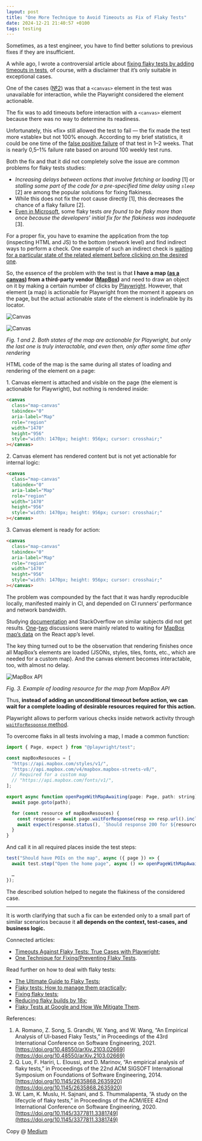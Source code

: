 ```yaml
---
layout: post
title: "One More Technique to Avoid Timeouts as Fix of Flaky Tests"
date: 2024-12-21 21:40:57 +0100
tags: testing
---
```


Sometimes, as a test engineer, you have to find better solutions to previous fixes if they are insufficient.

A while ago, I wrote a controversial article about [fixing flaky tests by adding timeouts in tests](https://adequatica.github.io/2024/09/04/timeouts-against-flaky-tests-true-cases-with-playwright.html), of course, with a disclaimer that it’s only suitable in exceptional cases.

One of the cases ([№2](https://adequatica.github.io/2024/09/04/timeouts-against-flaky-tests-true-cases-with-playwright.html#2-drawing-on-canvas)) was that a `<canvas>` element in the test was unavailable for interaction, while the Playwright considered the element actionable.

The fix was to add timeouts before interaction with a `<canvas>` element because there was no way to determine its readiness.

Unfortunately, this «fix» still allowed the test to fail — the fix made the test more «stable» but not 100% enough. According to my brief statistics, it could be one time of the [false positive failure](https://en.wikipedia.org/wiki/False_positives_and_false_negatives#False_positive_error) of that test in 1–2 weeks. That is nearly 0,5–1% failure rate based on around 100 weekly test runs.

Both the fix and that it did not completely solve the issue are common problems for flaky tests studies:

- _Increasing delays between actions that involve fetching or loading_ [1] or _stalling some part of the code for a pre-specified time delay using `sleep`_ [2] are among the popular solutions for fixing flakiness.
- While this does not fix the root cause directly [1], this decreases the chance of a flaky failure [2].
- [Even in Microsoft](https://cs.gmu.edu/~winglam/publications/2020/LamETAL20FaTB.pdf), some flaky tests _are found to be flaky more than once because the developers’ initial fix for the flakiness was inadequate_ [3].

For a proper fix, you have to examine the application from the top (inspecting HTML and JS) to the bottom (network level) and find indirect ways to perform a check. One example of such an indirect check is [waiting for a particular state of the related element before clicking on the desired one](https://adequatica.github.io/2024/12/08/one-technique-for-fixing-preventing-flaky-tests.html).

So, the essence of the problem with the test is that **I have a map ([as a canvas](https://developer.mozilla.org/en-US/docs/Web/HTML/Element/canvas)) from a third-party vendor ([MapBox](https://www.mapbox.com))** and need to draw an object on it by making a certain number of clicks by [Playwright](https://playwright.dev). However, that element (a map) is actionable for Playwright from the moment it appears on the page, but the actual actionable state of the element is indefinable by its locator.

![Canvas](/assets/2024-12-21/01-canvas.png)

![Canvas](/assets/2024-12-21/02-canvas.png)

_Fig. 1 and 2. Both states of the map are actionable for Playwright, but only the last one is truly interactable, and even then, only after some time after rendering_

HTML code of the map is the same during all states of loading and rendering of the element on a page:

1. Canvas element is attached and visible on the page (the element is actionable for Playwright), but nothing is rendered inside:

```html
<canvas
  class="map-canvas"
  tabindex="0"
  aria-label="Map"
  role="region"
  width="1470"
  height="956"
  style="width: 1470px; height: 956px; cursor: crosshair;"
></canvas>
```

2. Canvas element has rendered content but is not yet actionable for internal logic:

```html
<canvas
  class="map-canvas"
  tabindex="0"
  aria-label="Map"
  role="region"
  width="1470"
  height="956"
  style="width: 1470px; height: 956px; cursor: crosshair;"
></canvas>
```

3. Canvas element is ready for action:

```html
<canvas
  class="map-canvas"
  tabindex="0"
  aria-label="Map"
  role="region"
  width="1470"
  height="956"
  style="width: 1470px; height: 956px; cursor: crosshair;"
></canvas>
```

The problem was compounded by the fact that it was hardly reproducible locally, manifested mainly in CI, and depended on CI runners’ performance and network bandwidth.

Studying [documentation](https://docs.mapbox.com/help/glossary/map-loads/) and StackOverflow on similar subjects did not get results. [One](https://stackoverflow.com/questions/56805438/how-to-check-if-mapbox-layer-is-ready)-[two](https://www.reddit.com/r/reactjs/comments/1bdj8on/how_do_i_write_tests_for_my_mapbox_reactmapgl_app/) discussions were mainly related to waiting for [MapBox map’s data](https://docs.mapbox.com/mapbox-gl-js/api/events/#mapdataevent) on the React app’s level.

The key thing turned out to be the observation that rendering finishes once all MapBox’s elements are loaded (JSONs, styles, tiles, fonts, etc., which are needed for a custom map). And the canvas element becomes interactable, too, with almost no delay.

![MapBox API](/assets/2024-12-21/03-mapbox.png)

_Fig. 3. Example of loading resource for the map from MapBox API_

Thus, **instead of adding an unconditional timeout before action, we can wait for a complete loading of desirable resources required for this action.**

Playwright allows to perform various checks inside network activity through [`waitForResponse` method](https://playwright.dev/docs/api/class-page#page-wait-for-response).

To overcome flaks in all tests involving a map, I made a common function:

```javascript
import { Page, expect } from "@playwright/test";

const mapBoxResouces = [
  "https://api.mapbox.com/styles/v1/",
  "https://api.mapbox.com/v4/mapbox.mapbox-streets-v8/",
  // Required for a custom map
  // "https://api.mapbox.com/fonts/v1/",
];

export async function openPageWithMapAwaiting(page: Page, path: string) {
  await page.goto(path);

  for (const resource of mapBoxResouces) {
    const response = await page.waitForResponse(resp => resp.url().includes(resource));
    await expect(response.status(), `Should response 200 for ${resource}`).toBe(200);
  }
}
```

And call it in all required places inside the test steps:

```javascript
test("Should have POIs on the map", async ({ page }) => {
  await test.step("Open the home page", async () => openPageWithMapAwaiting(page, "/home"));

  …
});
```

The described solution helped to negate the flakiness of the considered case.

---

It is worth clarifying that such a fix can be extended only to a small part of similar scenarios because it **all depends on the context, test-cases, and business logic.**

Connected articles:

- [Timeouts Against Flaky Tests: True Cases with Playwright](https://adequatica.github.io/2024/09/04/timeouts-against-flaky-tests-true-cases-with-playwright.html);
- [One Technique for Fixing/Preventing Flaky Tests](https://adequatica.github.io/2024/12/08/one-technique-for-fixing-preventing-flaky-tests.html).

Read further on how to deal with flaky tests:

- [The Ultimate Guide to Flaky Tests](https://trunk.io/blog/the-ultimate-guide-to-flaky-tests);
- [Flaky tests: How to manage them practically](https://www.aviator.co/blog/flaky-tests-how-to-manage-them-practically/);
- [Fixing flaky tests](https://buildkite.com/resources/blog/fixing-flaky-tests/);
- [Reducing flaky builds by 18x](https://github.blog/engineering/engineering-principles/reducing-flaky-builds-by-18x/);
- [Flaky Tests at Google and How We Mitigate Them](https://testing.googleblog.com/2016/05/flaky-tests-at-google-and-how-we.html).

References:

1. A. Romano, Z. Song, S. Grandhi, W. Yang, and W. Wang, “An Empirical Analysis of UI-based Flaky Tests,” in Proceedings of the 43rd International Conference on Software Engineering, 2021. [https://doi.org/10.48550/arXiv.2103.02669](https://doi.org/10.48550/arXiv.2103.02669)
2. Q. Luo, F. Hariri, L. Eloussi, and D. Marinov, “An empirical analysis of flaky tests,” in Proceedings of the 22nd ACM SIGSOFT International Symposium on Foundations of Software Engineering, 2014. [https://doi.org/10.1145/2635868.2635920](https://doi.org/10.1145/2635868.2635920)
3. W. Lam, K. Muslu, H. Sajnani, and S. Thummalapenta, “A study on the lifecycle of flaky tests,” in Proceedings of the ACM/IEEE 42nd International Conference on Software Engineering, 2020. [https://doi.org/10.1145/3377811.3381749](https://doi.org/10.1145/3377811.3381749)

Copy @ [Medium](https://adequatica.medium.com/one-more-technique-to-avoid-timeouts-as-fix-of-flaky-tests-ca25cd6e3f6e)
